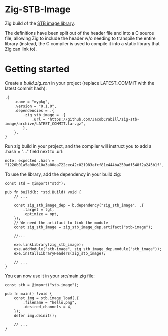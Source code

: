 # Zig-STB-Image

Zig build of the [STB image library](https://github.com/nothings/stb/blob/5736b15f7ea0ffb08dd38af21067c314d6a3aae9/stb_image.h).

The definitions have been split out of the header file and into a C source file, allowing
Zig to include the header w/o needing to transpile the entire library (instead, the C
compiler is used to compile it into a static library that Zig can link to).

# Getting started
Create a _build.zig.zon_ in your project (replace LATEST_COMMIT with the latest commit hash):
```
.{
    .name = "mypkg",
    .version = "0.1.0",
    .dependencies = .{
        .zig_stb_image = .{
            .url = "https://github.com/JacobCrabill/zig-stb-image/archive/LATEST_COMMIT.tar.gz",
        },
    },
}
```
Run zig build in your project, and the compiler will instruct you to add a .hash = "..." field next to .url:
```
note: expected .hash = "1220b01a5a08e610a3a00ea722cec42c021983afcf81e444ba250adf548f2a245b1f",
```

To use the library, add the dependency in your build.zig:

```
const std = @import("std");

pub fn build(b: *std.Build) void {
    // ...

    const zig_stb_image_dep = b.dependency("zig_stb_image", .{
        .target = tgt,
        .optimize = opt,
    });
    // We need the artifact to link the module
    const zig_stb_image = zig_stb_image_dep.artifact("stb-image");

    //... 

    exe.linkLibrary(zig_stb_image);
    exe.addModule("stb-image", zig_stb_image_dep.module("stb_image"));
    exe.installLibraryHeaders(zig_stb_image);

    // ...
}
```
You can now use it in your src/main.zig file:

```
const stb = @import("stb-image");

pub fn main() !void {
    const img = stb.image_load(.{
        .filename = "hello.png",
        .desired_channels = 4,
    });
    defer img.deinit();

    // ...
}

```